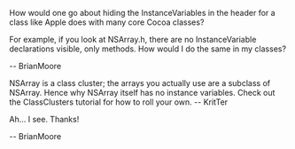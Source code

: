 How would one go about hiding the InstanceVariables in the header for a class like Apple does with many core Cocoa classes?  

For example, if you look at NSArray.h, there are no InstanceVariable declarations visible, only methods. How would I do the same in my classes?

-- BrianMoore

NSArray is a class cluster; the arrays you actually use are a subclass of NSArray. Hence why NSArray itself has no instance variables. Check out the ClassClusters tutorial for how to roll your own. -- KritTer

Ah... I see. Thanks!

-- BrianMoore
